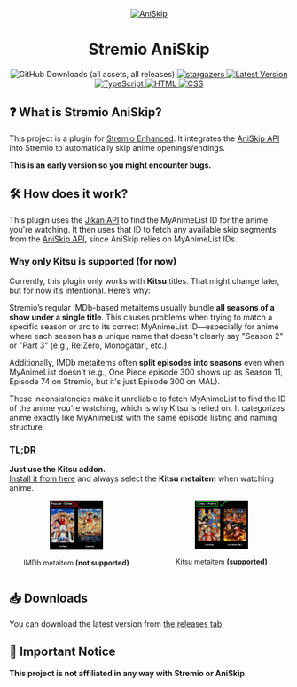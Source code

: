 <p align="center">
	<a href="https://github.com/aniskip">
		<img src="https://avatars.githubusercontent.com/u/154282335?s=200&v=4" alt="AniSkip">
	</a>
	<h1 align="center">Stremio AniSkip</h1>
	<p align="center">
		<img alt="GitHub Downloads (all assets, all releases)" src="https://img.shields.io/github/downloads/REVENGE977/stremio-aniskip/total?style=for-the-badge&color=%237B5BF5">
		<a href="https://github.com/REVENGE977/stremio-aniskip/stargazers">
			<img src="https://img.shields.io/github/stars/REVENGE977/stremio-aniskip.svg?style=for-the-badge&color=%237B5BF5" alt="stargazers">
		</a>
		<a href="https://github.com/REVENGE977/stremio-aniskip/releases/latest">
			<img src="https://img.shields.io/github/v/release/REVENGE977/stremio-aniskip?label=Latest%20Release&style=for-the-badge&color=%237B5BF5" alt="Latest Version">
		</a>
		<br>
		<a href="https://www.typescriptlang.org/">
			<img src="https://img.shields.io/badge/TypeScript-007ACC?style=for-the-badge&logo=typescript&logoColor=white" alt="TypeScript">
		</a>
		<a href="https://developer.mozilla.org/en-US/docs/Web/HTML">
			<img src="https://img.shields.io/badge/HTML-239120?style=for-the-badge&logo=html5&logoColor=white" alt="HTML">
		</a>
		<a href="https://developer.mozilla.org/en-US/docs/Web/CSS">
			<img src="https://img.shields.io/badge/CSS-2965F1?&style=for-the-badge&logo=css3&logoColor=white" alt="CSS">
		</a>
	</p>
</p>

## ❓ What is Stremio AniSkip?
This project is a plugin for [Stremio Enhanced](https://github.com/REVENGE977/stremio-enhanced). It integrates the [AniSkip API](https://api.aniskip.com/api-docs) into Stremio to automatically skip anime openings/endings. 

**This is an early version so you might encounter bugs.**


## 🛠 How does it work?

This plugin uses the [Jikan API](https://jikan.moe/) to find the MyAnimeList ID for the anime you're watching. It then uses that ID to fetch any available skip segments from the [AniSkip API](https://api.aniskip.com/api-docs), since AniSkip relies on MyAnimeList IDs.

### Why only Kitsu is supported (for now)

Currently, this plugin only works with **Kitsu** titles. That might change later, but for now it’s intentional. Here’s why:

Stremio’s regular IMDb-based metaitems usually bundle **all seasons of a show under a single title**. This causes problems when trying to match a specific season or arc to its correct MyAnimeList ID—especially for anime where each season has a unique name that doesn't clearly say "Season 2" or "Part 3" (e.g., Re:Zero, Monogatari, etc.).

Additionally, IMDb metaitems often **split episodes into seasons** even when MyAnimeList doesn't (e.g., One Piece episode 300 shows up as Season 11, Episode 74 on Stremio, but it's just Episode 300 on MAL).

These inconsistencies make it unreliable to fetch MyAnimeList to find the ID of the anime you're watching, which is why Kitsu is relied on. It categorizes anime exactly like MyAnimeList with the same episode listing and naming structure.

### TL;DR

**Just use the Kitsu addon.**  
[Install it from here](https://www.stremio-addons.com/anime-kitsu.html) and always select the **Kitsu metaitem** when watching anime.

<div style="display: flex; justify-content: space-between;">
  <div style="text-align: center; width: 48%;">
    <img src="./images/IMDb.png" style="width: 40%;" />
    <p style="font-size: 0.9em;">IMDb metaitem <b>(not supported)</b></p>
  </div>
  <div style="text-align: center; width: 48%;">
    <img src="./images/Kitsu.png" style="width: 40%;" />
    <p style="font-size: 0.9em;">Kitsu metaitem <b>(supported)</b></p>
  </div>
</div>


## 📥 Downloads
You can download the latest version from [the releases tab](https://github.com/REVENGE977/stremio-aniskip/releases).


## 🚨 Important Notice
**This project is not affiliated in any way with Stremio or AniSkip.**